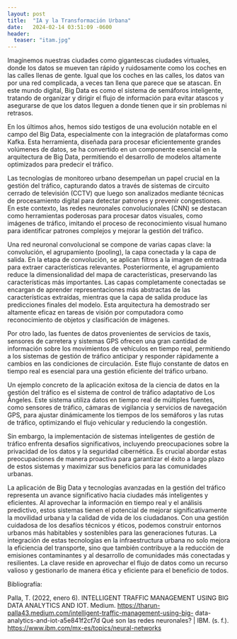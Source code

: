 ```yaml
---
layout: post
title:  "IA y la Transformación Urbana"
date:   2024-02-14 03:51:09 -0600
header:
  teaser: "itam.jpg"
---
```

Imaginemos nuestras ciudades como gigantescas ciudades virtuales, donde los datos se mueven tan rápido y ruidosamente como los coches en las calles llenas de gente. Igual que los       coches en las calles, los datos van por una red complicada, a veces tan llena que parece que se atascan. En este mundo digital, Big Data es como el sistema de semáforos                 inteligente, tratando de organizar y dirigir el flujo de información para evitar atascos y asegurarse de que los datos lleguen a donde tienen que ir sin problemas ni retrasos.
      
En los últimos años, hemos sido testigos de una evolución notable en el campo del Big Data, especialmente con la integración de plataformas como Kafka. Esta herramienta, diseñada       para procesar eficientemente grandes volúmenes de datos, se ha convertido en un componente esencial en la arquitectura de Big Data, permitiendo el desarrollo de modelos altamente       optimizados para predecir el tráfico. 
      
Las tecnologías de monitoreo urbano desempeñan un papel crucial en la gestión del tráfico, capturando datos a través de sistemas de circuito cerrado de televisión (CCTV) que            luego son analizados mediante técnicas de procesamiento digital para detectar patrones y prevenir congestiones. En este contexto, las redes neuronales convolucionales (CNN) se          destacan como herramientas poderosas para procesar datos visuales, como imágenes de tráfico, imitando el proceso de reconocimiento visual humano para identificar patrones               complejos y mejorar la gestión del tráfico. 
      
Una red neuronal convolucional se compone de varias capas clave: la convolución, el agrupamiento (pooling), la capa conectada y la capa de salida. En la etapa de convolución, se        aplican filtros a la imagen de entrada para extraer características relevantes. Posteriormente, el agrupamiento reduce la dimensionalidad del mapa de características, preservando       las características más importantes. Las capas completamente conectadas se encargan de aprender representaciones más abstractas de las características extraídas, mientras que la        capa de salida produce las predicciones finales del modelo. Esta arquitectura ha demostrado ser altamente eficaz en tareas de visión por computadora como reconocimiento de              objetos y clasificación de imágenes. 
      
Por otro lado, las fuentes de datos provenientes de servicios de taxis, sensores de carretera y sistemas GPS ofrecen una gran cantidad de información sobre los movimientos de           vehículos en tiempo real, permitiendo a los sistemas de gestión de tráfico anticipar y responder rápidamente a cambios en las condiciones de circulación. Este flujo constante de        datos en tiempo real es esencial para una gestión eficiente del tráfico urbano.
      
Un ejemplo concreto de la aplicación exitosa de la ciencia de datos en la gestión del tráfico es el sistema de control de tráfico adaptativo de Los Ángeles. Este sistema utiliza        datos en tiempo real de múltiples fuentes, como sensores de tráfico, cámaras de vigilancia y servicios de navegación GPS, para ajustar dinámicamente los tiempos de los semáforos        y las rutas de tráfico, optimizando el flujo vehicular y reduciendo la congestión.
      
Sin embargo, la implementación de sistemas inteligentes de gestión de tráfico enfrenta desafíos significativos, incluyendo preocupaciones sobre la privacidad de los datos y la          seguridad cibernética. Es crucial abordar estas preocupaciones de manera proactiva para garantizar el éxito a largo plazo de estos sistemas y maximizar sus beneficios para las          comunidades urbanas.
      
La aplicación de Big Data y tecnologías avanzadas en la gestión del tráfico representa un avance significativo hacia ciudades más inteligentes y eficientes. Al aprovechar la            información en tiempo real y el análisis predictivo, estos sistemas tienen el potencial de mejorar significativamente la movilidad urbana y la calidad de vida de los ciudadanos.        Con una gestión cuidadosa de los desafíos técnicos y éticos, podemos construir entornos urbanos más habitables y sostenibles para las generaciones futuras. La integración de            estas tecnologías en la infraestructura urbana no solo mejora la eficiencia del transporte, sino que también contribuye a la reducción de emisiones contaminantes y al desarrollo        de comunidades más conectadas y resilientes. La clave reside en aprovechar el flujo de datos como un recurso valioso y gestionarlo de manera ética y eficiente para el beneficio         de todos.
      
      
Bibliografía:
      
Palla, T. (2022, enero 6). INTELLIGENT TRAFFIC MANAGEMENT USING BIG DATA ANALYTICS AND IOT. Medium. https://tharun-palla43.medium.com/intelligent-traffic-management-using-big-            data-analytics-and-iot-a5e841f2cf7d
Qué son las redes neuronales?  | IBM. (s. f.). https://www.ibm.com/mx-es/topics/neural-networks
